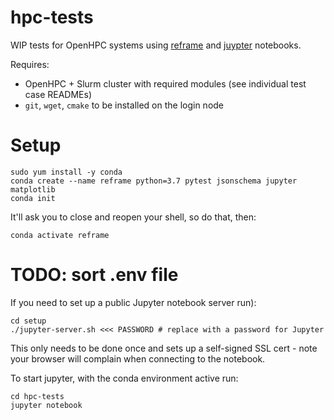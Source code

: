 # hpc-tests
WIP tests for OpenHPC systems using [reframe](https://reframe-hpc.readthedocs.io/en/latest/index.html) and [juypter](https://jupyter.readthedocs.io/en/latest/) notebooks.

Requires:
- OpenHPC + Slurm cluster with required modules (see individual test case READMEs)
- `git`, `wget`, `cmake` to be installed on the login node

# Setup

```shell
sudo yum install -y conda
conda create --name reframe python=3.7 pytest jsonschema jupyter matplotlib
conda init
```

It'll ask you to close and reopen your shell, so do that, then:
```shell
conda activate reframe
```

# TODO: sort .env file

If you need to set up a public Jupyter notebook server run):
```
cd setup
./jupyter-server.sh <<< PASSWORD # replace with a password for Jupyter
```
This only needs to be done once and sets up a self-signed SSL cert - note your browser will complain when connecting to the notebook.

To start jupyter, with the conda environment active run:
```shell
cd hpc-tests
jupyter notebook
```
